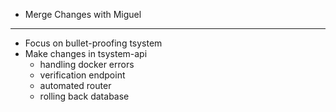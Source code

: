 
- Merge Changes with Miguel

---
- Focus on bullet-proofing tsystem
- Make changes in tsystem-api
	- handling docker errors
	- verification endpoint
	- automated router
	- rolling back database